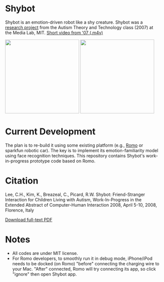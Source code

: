Shybot
======

Shybot is an emotion-driven robot like a shy creature. Shybot was a [research project](http://affect.media.mit.edu/projects.php?id=2306 "Affective Computing Group") from the Autism 
Theory and Technology class (2007) at the Media Lab, MIT. [Short video from '07 (.m4v)](https://github.com/jackylee0424/shybot/blob/master/doc/shybot_07short.m4v?raw=true)

<img src="https://raw.github.com/jackylee0424/shybot/master/doc/shybot_07a.jpg" height=240 />
<img src="https://raw.github.com/jackylee0424/shybot/master/doc/shybot_07b.jpg" height=240 />

Current Development
======
The plan is to re-build it using some existing platform (e.g., [Romo](http://romotive.com/ "iPhone/iPod extension toy car") or sparkfun 
robotic car). The key is to implement its emotion-familiarity model using face 
recognition techniques. This repository contains Shybot's work-in-progress prototype code based on Romo. 

Citation
======
Lee, C.H., Kim, K., Breazeal, C., Picard, R.W. Shybot: Friend-Stranger Interaction for Children Living with Autism, Work-In-Progress in the Extended Abstract of Computer-Human Interaction 2008, April 5-10, 2008, Florence, Italy

[Download full-text PDF](https://github.com/jackylee0424/shybot/blob/master/reference/chi08_shybot-lee.pdf?raw=true)

Notes
======
- All codes are under MIT license.
- For Romo developers, to smoothly run it in debug mode, iPhone/iPod needs to be docked (on Romo) "before" connecting the charging wire to your Mac. "After" connected, Romo will try connecting its app, so click "ignore" then open Shybot app.

